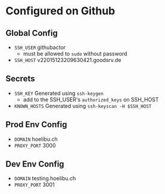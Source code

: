 Configured on Github
====================

Global Config
-----
- `SSH_USER` githubactor
  - must be allowed to `sudo` without password
- `SSH_HOST` v22015123209630421.goodsrv.de

Secrets
-------
- `SSH_KEY` Generated using `ssh-keygen`
  - add to the SSH_USER's `authorized_keys` on SSH_HOST
- `KNOWN_HOSTS` Generated using `ssh-keyscan -H $SSH_HOST`


Prod Env Config
---------------
- `DOMAIN` hoelibu.ch
- `PROXY_PORT` 3000

Dev Env Config
---------------
- `DOMAIN` testing.hoelibu.ch
- `PROXY_PORT` 3001
